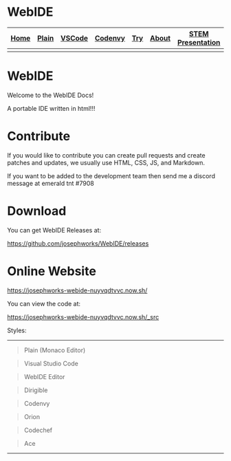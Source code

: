 # WebIDE

| [Home](README.md) | [Plain](PLAIN.md) | [VSCode](VSCODE.md) | [Codenvy](CODENVY.md) | [Try](https://josephworks-webide-nuyvqdtvvc.now.sh/) | [About](ABOUT.md) | [STEM Presentation](stem/PROBLEM.md) |
|-------------------|-------------------|---------------------|-----------------------|------------------------------------------------------|-------------------|--------------------------------------|
|                   |                   |                     |                       |                                                      |                   |                                      |

# WebIDE

Welcome to the WebIDE Docs!

A portable IDE written in html!!!

# Contribute

If you would like to contribute you can create pull requests and create patches and updates, we usually use HTML, CSS, JS, and Markdown.

If you want to be added to the development team then send me a discord message at 
emerald tnt #7908

# Download

You can get WebIDE Releases at:

https://github.com/josephworks/WebIDE/releases

# Online Website

https://josephworks-webide-nuyvqdtvvc.now.sh/

You can view the code at:

https://josephworks-webide-nuyvqdtvvc.now.sh/_src

Styles:

---

> Plain (Monaco Editor)

> Visual Studio Code

> WebIDE Editor

> Dirigible

> Codenvy

> Orion

> Codechef

> Ace

---
